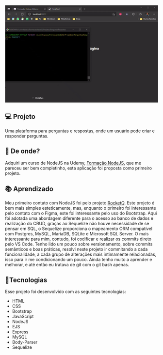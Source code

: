 ![](https://github.com/caiohscruz/Perguntas-e-Respostas/blob/master/public/images/projeto.gif?raw=true)

## :computer: Projeto

Uma plataforma para perguntas e respostas, onde um usuário pode criar e responder perguntas.

## :satellite: De onde?

Adquiri um curso de NodeJS na Udemy,  [Formação NodeJS](https://www.udemy.com/course/formacao-nodejs/), que me pareceu ser bem completinho, esta aplicação foi proposta como primeiro projeto.

## :books: Aprendizado

Meu primeiro contato com NodeJS foi pelo projeto [RocketQ](https://github.com/caiohscruz/RocketQ). Este projeto é bem mais simples esteticamente, mas, enquanto o primeiro foi interessante pelo contato com o Figma, este foi interessante pelo uso do Bootstrap. Aqui foi adotada uma abordagem diferente para o acesso ao banco de dados e realização do CRUD, graças ao Sequelize não houve necessidade de se pensar em SQL, o Sequelize proporciona o mapeamento ORM compatível com Postgres, MySQL, MariaDB, SQLite e Microsoft SQL Server. O mais interessante para mim, contudo, foi codificar e realizar os commits direto pelo VS Code. Tenho lido um pouco sobre versionamento, sobre commits semânticos e boas práticas, resolvi neste projeto ir commitando a cada funcionalidade, a cada grupo de alterações mais intimamente relacionadas, isso para ir me condicionando um pouco. Ainda tenho muito a aprender e melhorar, e até então eu tratava de git com o git bash apenas.

## :rocket:Tecnologias

Esse projeto foi desenvolvido com as seguintes tecnologias:

- HTML
- CSS
- Bootstrap
- JavaScript
- NodeJS
- EJS
- Express
- MySQL
- Body-Parser
- Sequelize


